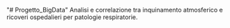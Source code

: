 "# Progetto_BigData"
Analisi e correlazione tra inquinamento atmosferico e ricoveri ospedalieri per patologie respiratorie.
